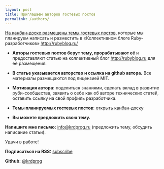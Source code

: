 ```yaml
---
layout: post
title: Приглашаем авторов гостевых постов
permalink: /authors/
---
```


[На канбан-доске размещены темы гостевых постов](https://github.com/users/krdprog/projects/2), которые мы планируем написать и разместить в «Коллективном блоге Ruby-разработчиков» http://rubyblog.ru/

- **Авторы гостевых постов берут тему, прорабатывают её** и предоставляют статью на коллективный блог http://rubyblog.ru для её размещения.

- **В статье указывается авторство и ссылка на github автора.** Все материалы размещаются под лицензией MIT.

- **Мотивация автора:** поделиться знаниями, сделать вклад в развитие руби-сообщества, заявить о себе как об авторе технических статей, оставить ссылку на свой профиль разработчика.

- **Темы планируемых гостевых постов:** [открыть канбан-доску](https://github.com/users/krdprog/projects/2)

- **Вы можете предложить свою тему.**

**Напишите мне письмо:** info@krdprog.ru (предложить тему, обсудить написание статьи).

Удачи в работе!

**Подписаться на RSS:** [subscribe](/feed.xml)

**Github:** [@krdprog](https://github.com/krdprog)
